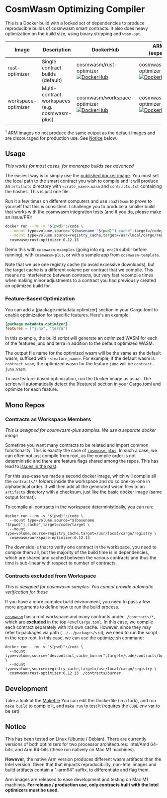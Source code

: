 # CosmWasm Optimizing Compiler

This is a Docker build with a locked set of dependencies to produce
reproducible builds of cosmwasm smart contracts. It also does heavy
optimization on the build size, using binary stripping and `wasm-opt`.

| Image               | Description                                    | DockerHub                                                                                                                                                                                       | ARM images (experimental<sup>1</sup>)                                                                                                                                                                             |
| ------------------- | ---------------------------------------------- | ----------------------------------------------------------------------------------------------------------------------------------------------------------------------------------------------- | ----------------------------------------------------------------------------------------------------------------------------------------------------------------------------------------------------------------- |
| rust-optimizer      | Single contract builds (default)               | cosmwasm/rust-optimizer<br />[![DockerHub](https://img.shields.io/docker/v/cosmwasm/rust-optimizer?sort=semver&style=plastic)](https://hub.docker.com/r/cosmwasm/rust-optimizer)                | cosmwasm/rust-optimizer-arm64<br />[![DockerHub](https://img.shields.io/docker/v/cosmwasm/rust-optimizer-arm64?sort=semver&style=plastic)](https://hub.docker.com/r/cosmwasm/rust-optimizer-arm64)                |
| workspace-optimizer | Multi-contract workspaces (e.g. cosmwasm-plus) | cosmwasm/workspace-optimizer<br />[![DockerHub](https://img.shields.io/docker/v/cosmwasm/workspace-optimizer?sort=semver&style=plastic)](https://hub.docker.com/r/cosmwasm/workspace-optimizer) | cosmwasm/workspace-optimizer-arm64<br />[![DockerHub](https://img.shields.io/docker/v/cosmwasm/workspace-optimizer-arm64?sort=semver&style=plastic)](https://hub.docker.com/r/cosmwasm/workspace-optimizer-arm64) |

<sup>1</sup> ARM images do not produce the same output as the default images and are discouraged for production use. See [Notice](#notice) below.

## Usage

_This works for most cases, for monorepo builds see advanced_

The easiest way is to simply use the [published docker image](https://hub.docker.com/r/cosmwasm/rust-optimizer).
You must set the local path to the smart contract you wish to compile and
it will produce an `artifacts` directory with `<crate_name>.wasm`
and `contracts.txt` containing the hashes. This is just one file.

Run it a few times on different computers
and use `sha256sum` to prove to yourself that this is consistent. I challenge
you to produce a smaller build that works with the cosmwasm integration tests
(and if you do, please make an issue/PR):

```sh
docker run --rm -v "$(pwd)":/code \
  --mount type=volume,source="$(basename "$(pwd)")_cache",target=/code/target \
  --mount type=volume,source=registry_cache,target=/usr/local/cargo/registry \
  cosmwasm/rust-optimizer:0.12.13
```

Demo this with `cosmwasm-examples` (going into eg. `erc20` subdir before running),
with `cosmwasm-plus`, or with a sample app from `cosmwasm-template`.

Note that we use one registry cache (to avoid excessive downloads), but the target cache is a different volume per
contract that we compile. This means no interference between contracts, but very fast recompile times when making
minor adjustments to a contract you had previously created an optimized build for.

### Feature-Based Optimization

You can add a [package.metadata.optimizer] section in your Cargo.toml to enable optimization for specific features. Here's an example:

```toml
[package.metadata.optimizer]
features = ["juno", "terra"]
```
In this example, the build script will generate an optimized WASM for each of the features juno and terra in addition to the default optimized WASM.

The output file name for the optimized wasm will be the same as the default wasm, suffixed with `-<feature_name>`. For example, if the default wasm is `contract.wasm`, the optimized wasm for the feature `juno` will be `contract-juno.wasm`.

To use feature-based optimization, run the Docker image as usual. The script will automatically detect the [features] section in your Cargo.toml and optimize for each feature.

## Mono Repos

### Contracts as Workspace Members

_This is designed for cosmwasm-plus samples. We use a separate docker image_

Sometime you want many contracts to be related and import common functionality. This is
exactly the case of [`cosmwasm-plus`](https://github.com/CosmWasm/cosmwasm-plus).
In such a case, we can often not just compile from root, as the compile order is
not deterministic and there are feature flags shared among the repos.
This has lead to [issues in the past](https://github.com/CosmWasm/rust-optimizer/issues/21).

For this use-case we made a second docker image, which will compile all the
`contracts/*` folders inside the workspace and do so one-by-one in alphabetical order.
It will then add all the generated wasm files to an `artifacts` directory with a checksum,
just like the basic docker image (same output format).

To compile all contracts in the workspace deterministically, you can run:

```shell
docker run --rm -v "$(pwd)":/code \
  --mount type=volume,source="$(basename "$(pwd)")_cache",target=/code/target \
  --mount type=volume,source=registry_cache,target=/usr/local/cargo/registry \
  cosmwasm/workspace-optimizer:0.12.13
```

The downside is that to verify one contract in the workspace, you need to compile them
all, but the majority of the build time is in dependencies, which are shared and cached
between the various contracts and thus the time is sub-linear with respect to number
of contracts.

### Contracts excluded from Workspace

_This is designed for cosmwasm samples. You cannot provide automatic verification for these_

If you have a more complex build environment, you need to pass a few more
arguments to define how to run the build process.

[`cosmwasm`](https://github.com/CosmWasm/cosmwasm) has a root workspace
and many contracts under `./contracts/*`, which are **excluded** in the
top-level `Cargo.toml`. In this case, we compile each contract separately
with it's own cache. However, since they may refer to packages via path
(`../../packages/std`), we need to run the script in the repo root. In this
case, we can use the optimize.sh command:

```shell
docker run --rm -v "$(pwd)":/code \
  --mount type=volume,source="devcontract_cache_burner",target=/code/contracts/burner/target \
  --mount type=volume,source=registry_cache,target=/usr/local/cargo/registry \
  cosmwasm/rust-optimizer:0.12.13 ./contracts/burner
```

## Development

Take a look at the [Makefile](https://github.com/CosmWasm/rust-optimizer/blob/master/Makefile)
You can edit the Dockerfile (in a fork), and run `make build` to compile it,
and `make run` to test it (requires the `CODE` env var to be set)

## Notice

This has been tested on Linux (Ubuntu / Debian). There are currently versions of both optimizers for two processor
architectures: Intel/Amd 64-bits, and Arm 64-bits (these run natively on Mac M1 machines).

**However**, the native Arm version produces different wasm artifacts than the Intel version. Given that that impacts
reproducibility, non-Intel images and build artifacts contain a "-arm64" suffix, to differentiate and flag them.

Arm images are released to ease development and testing on Mac M1 machines. **For release / production use,
only contracts built with the Intel optimizers must be used.**
